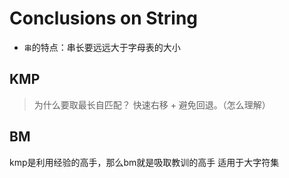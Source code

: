 Conclusions on String
====================

+ `串`的特点：串长要远远大于字母表的大小


## KMP
> 为什么要取最长自匹配？
快速右移 + 避免回退。（怎么理解）

## BM
kmp是利用经验的高手，那么bm就是吸取教训的高手
适用于大字符集
